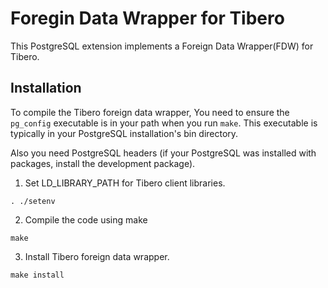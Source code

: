 Foregin Data Wrapper for Tibero
===============================

This PostgreSQL extension implements a Foreign Data Wrapper(FDW) for Tibero.

Installation
------------
To compile the Tibero foreign data wrapper, You need to ensure the `pg_config` executable is in your path when you run `make`. This executable is typically in your PostgreSQL installation's bin directory.

Also you need PostgreSQL headers (if your PostgreSQL was installed with packages, install the development package).

1. Set LD_LIBRARY_PATH for Tibero client libraries.
```
. ./setenv
```

2. Compile the code using make
```
make
```

3. Install Tibero foreign data wrapper.
```
make install
```
